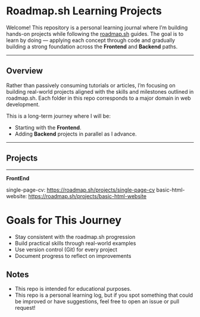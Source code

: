# Roadmap.sh Learning Projects

Welcome! This repository is a personal learning journal where I’m building hands-on projects while following the [roadmap.sh](https://roadmap.sh) guides. The goal is to learn by doing — applying each concept through code and gradually building a strong foundation across the **Frontend** and **Backend** paths.

---

## Overview 

Rather than passively consuming tutorials or articles, I’m focusing on building real-world projects aligned with the skills and milestones outlined in roadmap.sh. Each folder in this repo corresponds to a major domain in web development.

This is a long-term journey where I will be:

- Starting with the **Frontend**.
- Adding **Backend** projects in parallel as I advance.

---

## Projects

---

**FrontEnd**

single-page-cv: https://roadmap.sh/projects/single-page-cv
basic-html-website: https://roadmap.sh/projects/basic-html-website

# Goals for This Journey

- Stay consistent with the roadmap.sh progression
- Build practical skills through real-world examples
- Use version control (Git) for every project
- Document progress to reflect on improvements

## Notes

- This repo is intended for educational purposes.
- This repo is a personal learning log, but if you spot something that could be improved or have suggestions, feel free to open an issue or pull request!